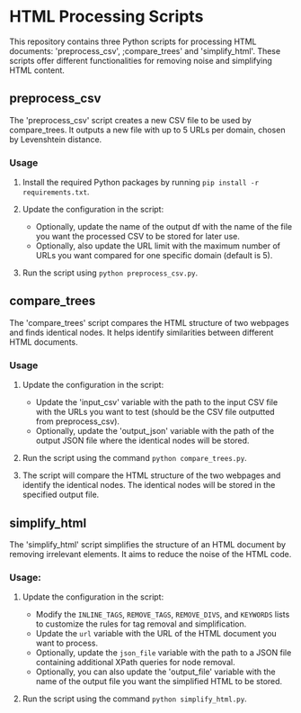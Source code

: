 # HTML Processing Scripts

This repository contains three Python scripts for processing HTML documents: 'preprocess_csv', ;compare_trees' and 'simplify_html'. These scripts offer different functionalities for removing noise and simplifying HTML content.

## preprocess_csv

The 'preprocess_csv' script creates a new CSV file to be used by compare_trees. It outputs a new file with up to 5 URLs per domain, chosen by Levenshtein distance. 

### Usage

1. Install the required Python packages by running `pip install -r requirements.txt`.

2. Update the configuration in the script:
    - Optionally, update the name of the output df with the name of the file you want the processed CSV to be stored for later use. 
    - Optionally, also update the URL limit with the maximum number of URLs you want compared for one specific domain (default is 5). 

3. Run the script using `python preprocess_csv.py`.

## compare_trees

The 'compare_trees' script compares the HTML structure of two webpages and finds identical nodes. It helps identify similarities between different HTML documents. 

### Usage

1. Update the configuration in the script:
    - Update the 'input_csv' variable with the path to the input CSV file with the URLs you want to test (should be the CSV file outputted from preprocess_csv).
    - Optionally, update the 'output_json' variable with the path of the output JSON file where the identical nodes will be stored. 

2. Run the script using the command `python compare_trees.py`.

3. The script will compare the HTML structure of the two webpages and identify the identical nodes. The identical nodes will be stored in the specified output file.

## simplify_html

The 'simplify_html' script simplifies the structure of an HTML document by removing irrelevant elements. It aims to reduce the noise of the HTML code. 

### Usage:

1. Update the configuration in the script:

   - Modify the `INLINE_TAGS`, `REMOVE_TAGS`, `REMOVE_DIVS`, and `KEYWORDS` lists to customize the rules for tag removal and simplification.
   - Update the `url` variable with the URL of the HTML document you want to process.
   - Optionally, update the `json_file` variable with the path to a JSON file containing additional XPath queries for node removal.
   - Optionally, you can also update the 'output_file' variable with the name of the output file you want the simplified HTML to be stored. 

2. Run the script using the command `python simplify_html.py`.

